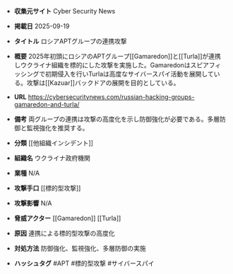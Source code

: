 - **収集元サイト**
Cyber Security News

- **掲載日**
2025-09-19

- **タイトル**
ロシアAPTグループの連携攻撃

- **概要**
2025年初頭にロシアのAPTグループ[[Gamaredon]]と[[Turla]]が連携しウクライナ組織を標的にした攻撃を実施した。Gamaredonはスピアフィッシングで初期侵入を行いTurlaは高度なサイバースパイ活動を展開している。攻撃は[[Kazuar]]バックドアの展開を目的としている。

- **URL**
https://cybersecuritynews.com/russian-hacking-groups-gamaredon-and-turla/

- **備考**
両グループの連携は攻撃の高度化を示し防御強化が必要である。多層防御と監視強化を推奨する。

- **分類**
[[他組織インシデント]]

- **組織名**
ウクライナ政府機関

- **業種**
N/A

- **攻撃手口**
[[標的型攻撃]]

- **攻撃影響**
N/A

- **脅威アクター**
[[Gamaredon]] [[Turla]]

- **原因**
連携による標的型攻撃の高度化

- **対処方法**
防御強化、監視強化、多層防御の実施

- **ハッシュタグ**
#APT #標的型攻撃 #サイバースパイ
